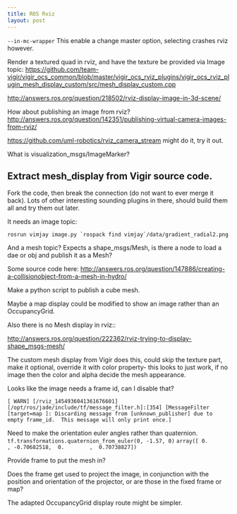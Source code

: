 ```yaml
---
title: ROS Rviz
layout: post
---
```


`--in-mc-wrapper` This enable a change master option, selecting crashes rviz however.


Render a textured quad in rviz, and have the texture be provided via Image topic:
https://github.com/team-vigir/vigir_ocs_common/blob/master/vigir_ocs_rviz_plugins/vigir_ocs_rviz_plugin_mesh_display_custom/src/mesh_display_custom.cpp

http://answers.ros.org/question/218502/rviz-display-image-in-3d-scene/


How about publishing an image from rviz?
http://answers.ros.org/question/142351/publishing-virtual-camera-images-from-rviz/

https://github.com/uml-robotics/rviz_camera_stream might do it, try it out.

What is visualization_msgs/ImageMarker?

## Extract mesh_display from Vigir source code.

Fork the code, then break the connection (do not want to ever merge it back).
Lots of other interesting sounding plugins in there, should build them all and try them out later.

It needs an image topic:

```
rosrun vimjay image.py `rospack find vimjay`/data/gradient_radial2.png
```

And a mesh topic?
Expects a shape_msgs/Mesh, is there a node to load a dae or obj and publish it as a Mesh?

Some source code here:
http://answers.ros.org/question/147886/creating-a-collisionobject-from-a-mesh-in-hydro/

Make a python script to publish a cube mesh.

Maybe a map display could be modified to show an image rather than an OccupancyGrid.

Also there is no Mesh display in rviz::

  http://answers.ros.org/question/222362/rviz-trying-to-display-shape_msgs-mesh/

The custom mesh display from Vigir does this, could skip the texture part, make it optional, override it with color property- this looks to just work, if no image then the color and alpha decide the mesh appearance.

Looks like the image needs a frame id, can I disable that?

```
[ WARN] [/rviz_1454936041361676601] [/opt/ros/jade/include/tf/message_filter.h]:[354] [MessageFilter [target=map ]: Discarding message from [unknown_publisher] due to empty frame_id.  This message will only print once.]
```

Need to make the orientation euler angles rather than quaternion.
`tf.transformations.quaternion_from_euler(0, -1.57, 0)`
`array([ 0.        , -0.70682518,  0.        ,  0.70738827])`

Provide frame to put the mesh in?

Does the frame get used to project the image, in conjunction with the position and orientation of the projector, or are those in the fixed frame or map?

The adapted OccupancyGrid display route might be simpler.
